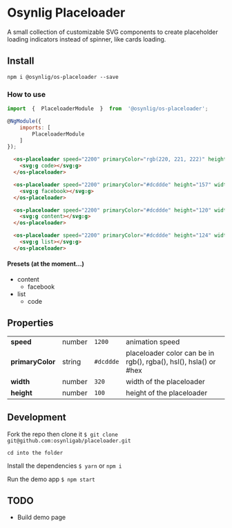 

# Osynlig Placeloader

A small collection of customizable SVG components to create placeholder loading indicators instead of spinner, like cards loading.

  
## Install
```
npm i @osynlig/os-placeloader --save
```
### How to use
```javascript
import  {  PlaceloaderModule  }  from  '@osynlig/os-placeloader';

@NgModule({
	imports: [
		PlaceloaderModule
	]
});

```
```html
  <os-placeloader speed="2200" primaryColor="rgb(220, 221, 222)" height="74" width="399">
    <svg:g code></svg:g>
  </os-placeloader>

  <os-placeloader speed="2200" primaryColor="#dcddde" height="157" width="399">
    <svg:g facebook></svg:g>
  </os-placeloader>

  <os-placeloader speed="2200" primaryColor="#dcddde" height="120" width="399">
    <svg:g content></svg:g>
  </os-placeloader>

  <os-placeloader speed="2200" primaryColor="#dcddde" height="124" width="399">
    <svg:g list></svg:g>
  </os-placeloader>
```

#### Presets (at the moment...)
  - content
	- facebook
  - list
	- code

## Properties

| | |  | |
|--|--|--|--|
| **speed** | number | `1200` | animation speed |
| **primaryColor** | string | `#dcddde` | placeloader color can be in rgb(), rgba(), hsl(), hsla() or #hex |
| **width** | number | `320` | width of the placeloader |
| **height** | number | `100` | height of the placeloader |

## Development

Fork the repo then clone it
`$ git clone git@github.com:osynligab/placeloader.git`

`cd into the folder`

Install the dependencies
`$ yarn` or `npm i`

Run the demo app
`$ npm start`


## TODO
- Build demo page